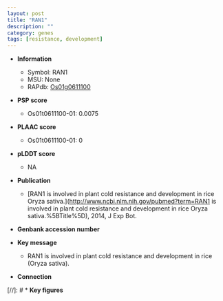 ```yaml
---
layout: post
title: "RAN1"
description: ""
category: genes
tags: [resistance, development]
---
```


* **Information**  
    + Symbol: RAN1  
    + MSU: None  
    + RAPdb: [Os01g0611100](http://rapdb.dna.affrc.go.jp/viewer/gbrowse_details/irgsp1?name=Os01g0611100)  

* **PSP score**  
    + Os01t0611100-01: 0.0075 

* **PLAAC score**  
    + Os01t0611100-01: 0 

* **pLDDT score**
    + NA


* **Publication**  
    + [RAN1 is involved in plant cold resistance and development in rice Oryza sativa.](http://www.ncbi.nlm.nih.gov/pubmed?term=RAN1 is involved in plant cold resistance and development in rice Oryza sativa.%5BTitle%5D), 2014, J Exp Bot.

* **Genbank accession number**  

* **Key message**  
    + RAN1 is involved in plant cold resistance and development in rice (Oryza sativa).

* **Connection**  

[//]: # * **Key figures**  


